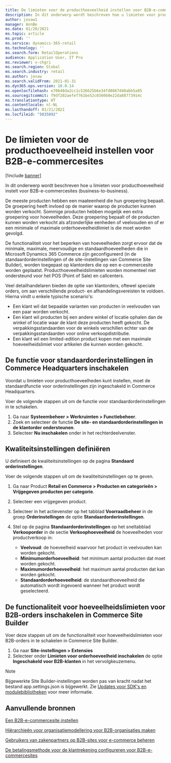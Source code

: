 ```yaml
---
title: De limieten voor de producthoeveelheid instellen voor B2B-e-commercesites
description: In dit onderwerp wordt beschreven hoe u limieten voor producthoeveelheid instelt voor B2B-e-commercesites (business-to-business).
author: josaw1
manager: AnnBe
ms.date: 01/20/2021
ms.topic: article
ms.prod: ''
ms.service: dynamics-365-retail
ms.technology: ''
ms.search.form: RetailOperations
audience: Application User, IT Pro
ms.reviewer: v-chgri
ms.search.region: Global
ms.search.industry: retail
ms.author: josaw
ms.search.validFrom: 2021-01-31
ms.dyn365.ops.version: 10.0.14
ms.openlocfilehash: e70648da2cc1c526625b6e34fd0867d40abb5a85
ms.sourcegitcommit: f9df202aefef761be52c0360b0e22da88773914c
ms.translationtype: HT
ms.contentlocale: nl-NL
ms.lasthandoff: 01/21/2021
ms.locfileid: "5035892"
---
```

# <a name="set-product-quantity-limits-for-b2b-e-commerce-sites"></a>De limieten voor de producthoeveelheid instellen voor B2B-e-commercesites

[!include [banner](../../includes/banner.md)]

In dit onderwerp wordt beschreven hoe u limieten voor producthoeveelheid instelt voor B2B-e-commercesites (business-to-business).

De meeste producten hebben een maateenheid die hun groepering bepaalt. De groepering heeft invloed op de manier waarop de producten kunnen worden verkocht. Sommige producten hebben mogelijk een extra groepering voor hoeveelheden. Deze groepering bepaalt of de producten kunnen worden verkocht als afzonderlijke eenheden of veelvouden en of er een minimale of maximale orderhoeveelheidlimiet is die moet worden gevolgd.

De functionaliteit voor het beperken van hoeveelheden zorgt ervoor dat de minimale, maximale, meervoudige en standaardhoeveelheden die in Microsoft Dynamics 365 Commerce zijn geconfigureerd (in de standaardorderinstellingen of de site-instellingen van Commerce Site Builder), worden toegepast op klantorders die op een e-commercesite worden geplaatst. Producthoeveelheidslimieten worden momenteel niet ondersteund voor het POS (Point of Sale) en callcenters.

Veel detailhandelaren bieden de optie van klantorders, oftewel speciale orders, om aan verschillende product- en afhandelingsvereisten te voldoen. Hierna vindt u enkele typische scenario's:

- Een klant wil dat bepaalde varianten van producten in veelvouden van een paar worden verkocht.
- Een klant wil producten bij een andere winkel of locatie ophalen dan de winkel of locatie waar de klant deze producten heeft gekocht. De verpakkingsstandaarden voor de winkels verschillen echter van de verpakkingsstandaarden voor online verkoopdistributie.
- Een klant wil een limited-edition product kopen met een maximale hoeveelheidslimiet voor artikelen die kunnen worden gekocht.

## <a name="turn-on-the-default-order-settings-feature-in-commerce-headquarters"></a>De functie voor standaardorderinstellingen in Commerce Headquarters inschakelen

Voordat u limieten voor producthoeveelheden kunt instellen, moet de standaardfunctie voor orderinstellingen zijn ingeschakeld in Commerce Headquarters.

Voer de volgende stappen uit om de functie voor standaardorderinstellingen in te schakelen.

1. Ga naar **Systeembeheer \> Werkruimten \> Functiebeheer**.
1. Zoek en selecteer de functie **De site- en standaardorderinstellingen in de klantorder ondersteunen**.
1. Selecteer **Nu inschakelen** onder in het rechterdeelvenster. 

## <a name="define-quantity-settings"></a>Kwaliteitsinstellingen definiëren 

U definieert de kwaliteitsinstellingen op de pagina **Standaard orderinstellingen**.

Voer de volgende stappen uit om de kwaliteitsinstellingen op te geven. 

1. Ga naar Product **Retail en Commerce \> Producten en categorieën \> Vrijgegeven producten per categorie**.
1. Selecteer een vrijgegeven product.
1. Selecteer in het actievenster op het tabblad **Voorraadbeheer** in de groep **Orderinstellingen** de optie **Standaardorderinstellingen**. 
1. Stel op de pagina **Standaardorderinstellingen** op het sneltabblad **Verkooporder** in de sectie **Verkoophoeveelheid** de hoeveelheden voor productverkoop in:

    - **Veelvoud**: de hoeveelheid waarvoor het product in veelvouden kan worden gekocht.
    - **Minimumorderhoeveelheid**: het minimum aantal producten dat moet worden gekocht.
    - **Maximumorderhoeveelheid**: het maximum aantal producten dat kan worden gekocht.
    - **Standaardorderhoeveelheid**: de standaardhoeveelheid die automatisch wordt ingevoerd wanneer het product wordt geselecteerd.

## <a name="turn-on-the-b2b-order-quantity-limits-feature-in-commerce-site-builder"></a>De functionaliteit voor hoeveelheidslimieten voor B2B-orders inschakelen in Commerce Site Builder

Voer deze stappen uit om de functionaliteit voor hoeveelheidslimieten voor B2B-orders in te schakelen in Commerce Site Builder.

1. Ga naar **Site-instellingen \> Extensies**
1. Selecteer onder **Limieten voor orderhoeveelheid inschakelen** de optie **Ingeschakeld voor B2B-klanten** in het vervolgkeuzemenu. 

> [!NOTE] 
> Bijgewerkte Site Builder-instellingen worden pas van kracht nadat het bestand app.settings.json is bijgewerkt. Zie [Updates voor SDK's en modulebibliotheken](../e-commerce-extensibility/sdk-updates.md#update-the-appsettingsjson-file) voor meer informatie.

## <a name="additional-resources"></a>Aanvullende bronnen

[Een B2B-e-commercesite instellen](set-up-b2b-site.md)

[Hiërarchieën voor organisatiemodellering voor B2B-organisaties maken](org-model.md)

[Gebruikers van zakenpartners op B2B-sites voor e-commerce beheren](manage-b2b-users.md)

[De betalingsmethode voor de klantrekening configureren voor B2B-e-commercesites](payment-method.md)

